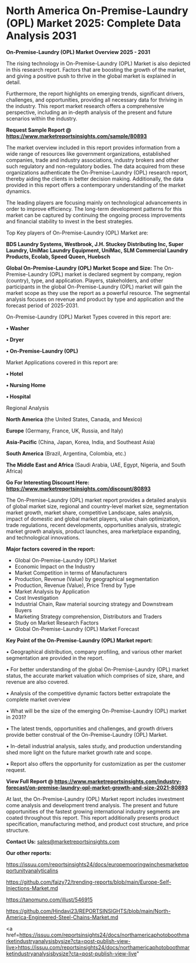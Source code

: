 # North America On-Premise-Laundry (OPL) Market 2025: Complete Data Analysis 2031

<Strong> On-Premise-Laundry (OPL) Market Overview 2025 - 2031</strong>

The rising technology in On-Premise-Laundry (OPL) Market is also depicted in this research report. Factors that are boosting the growth of the market, and giving a positive push to thrive in the global market is explained in detail.

Furthermore, the report highlights on emerging trends, significant drivers, challenges, and opportunities, providing all necessary data for thriving in the industry. This report market research offers a comprehensive perspective, including an in-depth analysis of the present and future scenarios within the industry.

<strong>Request Sample Report @ <a href=https://www.marketreportsinsights.com/sample/80893>https://www.marketreportsinsights.com/sample/80893</a></strong>

The market overview included in this report provides information from a wide range of resources like government organizations, established companies, trade and industry associations, industry brokers and other such regulatory and non-regulatory bodies. The data acquired from these organizations authenticate the On-Premise-Laundry (OPL) research report, thereby aiding the clients in better decision making. Additionally, the data provided in this report offers a contemporary understanding of the market dynamics.

The leading players are focusing mainly on technological advancements in order to improve efficiency. The long-term development patterns for this market can be captured by continuing the ongoing process improvements and financial stability to invest in the best strategies.

Top Key players of On-Premise-Laundry (OPL) Market are:

<strong>BDS Laundry Systems, Westbrook, J.H. Stuckey Distributing Inc, Super Laundry, UniMac Laundry Equipment, UniMac, SLM Commercial Laundry Products, Ecolab, Speed Queen, Huebsch</strong>

<strong><b>Global On-Premise-Laundry (OPL) Market Scope and Size:</b></strong>
The On-Premise-Laundry (OPL) market is declared segment by company, region (country), type, and application. Players, stakeholders, and other participants in the global On-Premise-Laundry (OPL) market will gain the market scope as they use the report as a powerful resource. The segmental analysis focuses on revenue and product by type and application and the forecast period of 2025-2031.

On-Premise-Laundry (OPL) Market Types covered in this report are:

<strong>• Washer

• Dryer

• On-Premise-Laundry (OPL)</strong>

Market Applications covered in this report are:

<strong>• Hotel

• Nursing Home

• Hospital</strong> 

Regional Analysis

<strong>North America</strong> (the United States, Canada, and Mexico)

<strong>Europe</strong> (Germany, France, UK, Russia, and Italy)

<strong>Asia-Pacific</strong> (China, Japan, Korea, India, and Southeast Asia)

<strong>South America</strong> (Brazil, Argentina, Colombia, etc.)

<strong>The Middle East and Africa</strong> (Saudi Arabia, UAE, Egypt, Nigeria, and South Africa)

<strong>Go For Interesting Discount Here: <a href=https://www.marketreportsinsights.com/discount/80893>https://www.marketreportsinsights.com/discount/80893</a></strong>

The On-Premise-Laundry (OPL) market report provides a detailed analysis of global market size, regional and country-level market size, segmentation market growth, market share, competitive Landscape, sales analysis, impact of domestic and global market players, value chain optimization, trade regulations, recent developments, opportunities analysis, strategic market growth analysis, product launches, area marketplace expanding, and technological innovations.

<strong><b>Major factors covered in the report:</b></strong>
<ul>
  <li>Global On-Premise-Laundry (OPL) Market </li>
  <li>Economic Impact on the Industry</li>
  <li>Market Competition in terms of Manufacturers</li>
  <li>Production, Revenue (Value) by geographical segmentation</li>
  <li>Production, Revenue (Value), Price Trend by Type</li>
  <li>Market Analysis by Application</li>
  <li>Cost Investigation</li>
  <li>Industrial Chain, Raw material sourcing strategy and Downstream Buyers</li>
  <li>Marketing Strategy comprehension, Distributors and Traders</li>
  <li>Study on Market Research Factors</li>
  <li>Global On-Premise-Laundry (OPL) Market Forecast</li>
</ul>

<strong><b>Key Point of the On-Premise-Laundry (OPL) Market report:</b></strong>

• Geographical distribution, company profiling, and various other market segmentation are provided in the report.

• For better understanding of the global On-Premise-Laundry (OPL) market status, the accurate market valuation which comprises of size, share, and revenue are also covered.

• Analysis of the competitive dynamic factors better extrapolate the complete market overview

• What will be the size of the emerging On-Premise-Laundry (OPL) market in 2031?

• The latest trends, opportunities and challenges, and growth drivers provide better construal of the On-Premise-Laundry (OPL) Market.

• In-detail industrial analysis, sales study, and production understanding shed more light on the future market growth rate and scope.

• Report also offers the opportunity for customization as per the customer request.

<strong><b>View Full Report @ <a href=https://www.marketreportsinsights.com/industry-forecast/on-premise-laundry-opl-market-growth-and-size-2021-80893>https://www.marketreportsinsights.com/industry-forecast/on-premise-laundry-opl-market-growth-and-size-2021-80893</a></b></strong>


At last, the On-Premise-Laundry (OPL) Market report includes investment come analysis and development trend analysis. The present and future opportunities of the fastest growing international industry segments are coated throughout this report. This report additionally presents product specification, manufacturing method, and product cost structure, and price structure.

<strong>Contact Us:</strong>
sales@marketreportsinsights.com

<strong>Our other reports:</strong>

<a href=https://issuu.com/reportsinsights24/docs/europemooringwinchesmarketopportunityanalyticalins>https://issuu.com/reportsinsights24/docs/europemooringwinchesmarketopportunityanalyticalins</a>

<a href=https://github.com/faizy72/trending-reports/blob/main/Europe-Self-Injections-Market.md>https://github.com/faizy72/trending-reports/blob/main/Europe-Self-Injections-Market.md</a>

<a href=https://tanomuno.com/illust/546915>https://tanomuno.com/illust/546915</a>

<a href=https://github.com/Hindavi23/REPORTSINSIGHTS/blob/main/North-America-Engineered-Steel-Chains-Market.md>https://github.com/Hindavi23/REPORTSINSIGHTS/blob/main/North-America-Engineered-Steel-Chains-Market.md</a>

<a href=https://issuu.com/reportsinsights24/docs/northamericaphotoboothmarketindustryanalysisbysize?cta=post-publish-view-live>https://issuu.com/reportsinsights24/docs/northamericaphotoboothmarketindustryanalysisbysize?cta=post-publish-view-live</a>"
